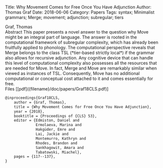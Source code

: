 Title: Why Movement Comes for Free Once You Have Adjunction
Author: Thomas Graf
Date: 2018-06-06
Category: Papers
Tags: syntax; Minimalist grammars; Merge; movement; adjunction; subregular; tiers

<div markdown class="authors">
Graf, Thomas
</div>

<div markdown class="abstract">
<span id="abstract-title">Abstract</span>
This paper presents a novel answer to the question why Move might be an integral part of language.
The answer is rooted in the computational framework of subregular complexity, which has already been fruitfully applied to phonology.
The computational perspective reveals that Merge belongs to the class TSL (*tier-based strictly local*) if the grammar also allows for recursive adjunction.
Any cognitive device that can handle this level of computational complexity also possesses all the resources that are needed for Move.
In fact, Merge and Move are remarkably similar when viewed as instances of TSL.
Consequently, Move has no additional computational or conceptual cost attached to it and comes essentially for free.
</div>

<div markdown class="files">
<span id="files-title">Files</span>
[[pdf]({filename}/doc/papers/Graf18CLS.pdf)]
</div>

~~~latex
@inproceedings{Graf18CLS,
    author = {Graf, Thomas},
    title = {Why Movement Comes for Free Once You Have Adjunction},
    year = {2018},
    booktitle = {Proceedings of {CLS} 53},
    editor = {Edmiston, Daniel and
              Ermolaeva, Marina and
              Hakgüder, Emre and
              Lai, Jackie and
              Montemurro, Kathryn and
              Rhodes, Brandon and
              Sankhagowit, Amara and
              Tabatowski, Miachel},
    pages = {117--137},
}
~~~
